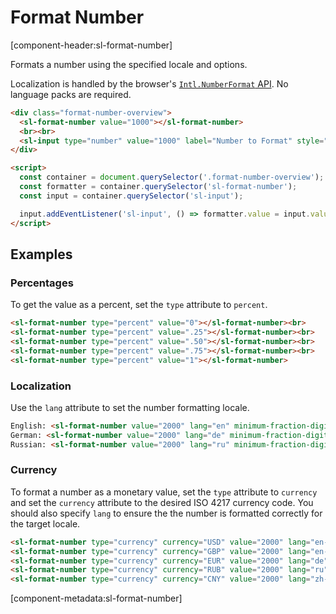 # Format Number

[component-header:sl-format-number]

Formats a number using the specified locale and options.

Localization is handled by the browser's [`Intl.NumberFormat` API](https://developer.mozilla.org/en-US/docs/Web/JavaScript/Reference/Global_Objects/Intl/NumberFormat/NumberFormat). No language packs are required.

```html preview
<div class="format-number-overview">
  <sl-format-number value="1000"></sl-format-number> 
  <br><br>
  <sl-input type="number" value="1000" label="Number to Format" style="max-width: 180px;"></sl-input>  
</div>

<script>
  const container = document.querySelector('.format-number-overview');
  const formatter = container.querySelector('sl-format-number');
  const input = container.querySelector('sl-input');

  input.addEventListener('sl-input', () => formatter.value = input.value || 0);
</script>
```

## Examples

### Percentages

To get the value as a percent, set the `type` attribute to `percent`.

```html preview
<sl-format-number type="percent" value="0"></sl-format-number><br>
<sl-format-number type="percent" value=".25"></sl-format-number><br>
<sl-format-number type="percent" value=".50"></sl-format-number><br>
<sl-format-number type="percent" value=".75"></sl-format-number><br>
<sl-format-number type="percent" value="1"></sl-format-number>
```

### Localization

Use the `lang` attribute to set the number formatting locale.

```html preview
English: <sl-format-number value="2000" lang="en" minimum-fraction-digits="2"></sl-format-number><br>
German: <sl-format-number value="2000" lang="de" minimum-fraction-digits="2"></sl-format-number><br>
Russian: <sl-format-number value="2000" lang="ru" minimum-fraction-digits="2"></sl-format-number>
```

### Currency

To format a number as a monetary value, set the `type` attribute to `currency` and set the `currency` attribute to the desired ISO 4217 currency code. You should also specify `lang` to ensure the the number is formatted correctly for the target locale.

```html preview
<sl-format-number type="currency" currency="USD" value="2000" lang="en-US"></sl-format-number><br>
<sl-format-number type="currency" currency="GBP" value="2000" lang="en-GB"></sl-format-number><br>
<sl-format-number type="currency" currency="EUR" value="2000" lang="de"></sl-format-number><br>
<sl-format-number type="currency" currency="RUB" value="2000" lang="ru"></sl-format-number><br>
<sl-format-number type="currency" currency="CNY" value="2000" lang="zh-cn"></sl-format-number>
```

[component-metadata:sl-format-number]
